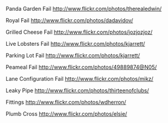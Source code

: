 Panda Garden Fail
http://www.flickr.com/photos/therealedwin/

Royal Fail
http://www.flickr.com/photos/dadavidov/

Grilled Cheese Fail
http://www.flickr.com/photos/jozjozjoz/

Live Lobsters Fail
http://www.flickr.com/photos/kjarrett/

Parking Lot Fail
http://www.flickr.com/photos/kjarrett/

Peameal Fail
http://www.flickr.com/photos/49889874@N05/

Lane Configuration Fail
http://www.flickr.com/photos/mikz/

Leaky Pipe
http://www.flickr.com/photos/thirteenofclubs/

Fittings
http://www.flickr.com/photos/wdherron/

Plumb Cross
http://www.flickr.com/photos/elsie/


